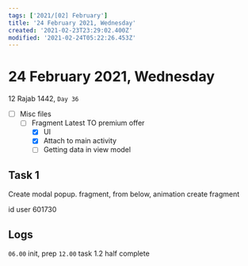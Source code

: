 ```yaml
---
tags: ['2021/[02] February']
title: '24 February 2021, Wednesday'
created: '2021-02-23T23:29:02.400Z'
modified: '2021-02-24T05:22:26.453Z'
---
```


# 24 February 2021, Wednesday
12 Rajab 1442, `Day 36`

- [ ] Misc files
  - [ ] Fragment Latest TO premium offer
    - [x] UI
    - [x] Attach to main activity
    - [ ] Getting data in view model

## Task 1
Create modal popup. fragment, from below, animation
create fragment

id user 601730

## Logs
`06.00` init, prep
`12.00` task 1.2 half complete
